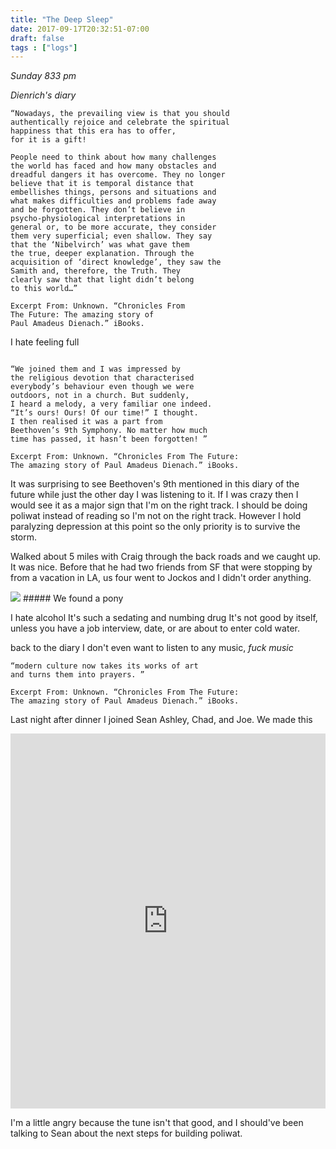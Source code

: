 ```yaml
---
title: "The Deep Sleep"
date: 2017-09-17T20:32:51-07:00
draft: false
tags : ["logs"]
---
```


*Sunday 833 pm*

_Dienrich's diary_

```
“Nowadays, the prevailing view is that you should
authentically rejoice and celebrate the spiritual
happiness that this era has to offer,
for it is a gift!

People need to think about how many challenges
the world has faced and how many obstacles and
dreadful dangers it has overcome. They no longer
believe that it is temporal distance that
embellishes things, persons and situations and
what makes difficulties and problems fade away
and be forgotten. They don’t believe in
psycho-physiological interpretations in
general or, to be more accurate, they consider
them very superficial; even shallow. They say
that the ‘Nibelvirch’ was what gave them
the true, deeper explanation. Through the
acquisition of ‘direct knowledge’, they saw the
Samith and, therefore, the Truth. They
clearly saw that that light didn’t belong
to this world…”

Excerpt From: Unknown. “Chronicles From
The Future: The amazing story of
Paul Amadeus Dienach.” iBooks.
```

I hate feeling full

```

“We joined them and I was impressed by
the religious devotion that characterised
everybody’s behaviour even though we were
outdoors, not in a church. But suddenly,
I heard a melody, a very familiar one indeed.
“It’s ours! Ours! Of our time!” I thought.
I then realised it was a part from
Beethoven’s 9th Symphony. No matter how much
time has passed, it hasn’t been forgotten! ”

Excerpt From: Unknown. “Chronicles From The Future:
The amazing story of Paul Amadeus Dienach.” iBooks.

```

It was surprising to see Beethoven's 9th
mentioned in this diary of the future while
just the other day I was listening to it.
If I was crazy then I would see it as a major
sign that I'm on the right track. I should be
doing poliwat instead of reading so I'm not
on the right track. However I hold paralyzing
depression at this point so the only priority
is to survive the storm.

Walked about 5 miles with Craig through the back roads and we caught up. It was nice. Before that he had two friends from SF that were stopping by from a vacation in LA, us four went to Jockos and I didn't order anything.

<img src="/images/pony.JPG"/>
##### We found a pony

I hate alcohol
It's such a sedating and numbing drug
It's not good by itself, unless you have a job interview, date, or are about to enter cold water.

back to the diary
I don't even want to listen to any music, _fuck music_

```
“modern culture now takes its works of art
and turns them into prayers. ”

Excerpt From: Unknown. “Chronicles From The Future:
The amazing story of Paul Amadeus Dienach.” iBooks.

```


Last night after dinner I joined Sean Ashley, Chad, and Joe. We made this

<iframe width="100%" height="600" scrolling="no" frameborder="no" src="https://w.soundcloud.com/player/?url=https%3A//api.soundcloud.com/tracks/342912627%3Fsecret_token%3Ds-U2yP4&amp;color=%2300aabb&amp;auto_play=false&amp;hide_related=false&amp;show_comments=true&amp;show_user=true&amp;show_reposts=false&amp;visual=true"></iframe>


I'm a little angry because the tune isn't that good, and I should've been talking to Sean about the next steps for building poliwat.
